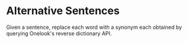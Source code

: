 # Alternative Sentences

Given a sentence, replace each word with a synonym each obtained by querying Onelook's reverse dictionary API.